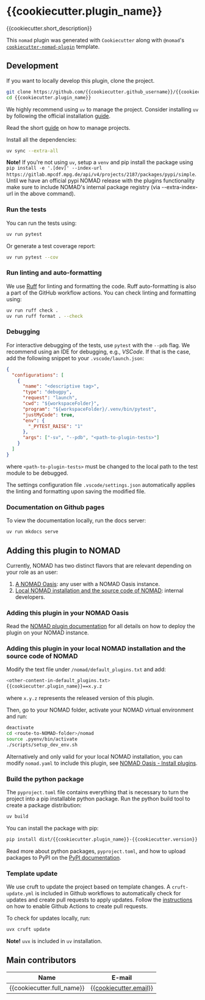 # {{cookiecutter.plugin_name}}

{{cookiecutter.short_description}}

This `nomad` plugin was generated with `Cookiecutter` along with `@nomad`'s [`cookiecutter-nomad-plugin`](https://github.com/FAIRmat-NFDI/cookiecutter-nomad-plugin) template.

## Development

If you want to locally develop this plugin, clone the project.

```sh
git clone https://github.com/{{cookiecutter.github_username}}/{{cookiecutter.plugin_name}}.git
cd {{cookiecutter.plugin_name}}
```

We highly recommend using `uv` to manage the project. Consider installing `uv` by following the official installation [guide](https://docs.astral.sh/uv/getting-started/installation/#installing-uv).

Read the short [guide](https://docs.astral.sh/uv/guides/projects/) on how to manage projects.

Install all the dependencies:

```sh
uv sync --extra-all
```

**Note!**
If you're not using `uv`, setup a `venv` and pip install the package using `pip install -e '.[dev]' --index-url https://gitlab.mpcdf.mpg.de/api/v4/projects/2187/packages/pypi/simple`.
Until we have an official pypi NOMAD release with the plugins functionality make sure to include NOMAD's internal package registry (via --extra-index-url in the above command).

### Run the tests

You can run the tests using:

```sh
uv run pytest
```

Or generate a test coverage report:

```sh
uv run pytest --cov
```

### Run linting and auto-formatting

We use [Ruff](https://docs.astral.sh/ruff/) for linting and formatting the code. Ruff auto-formatting is also a part of the GitHub workflow actions. You can check linting and formatting using:

```sh
uv run ruff check .
uv run ruff format . --check
```

### Debugging

For interactive debugging of the tests, use `pytest` with the `--pdb` flag. We recommend using an IDE for debugging, e.g., _VSCode_. If that is the case, add the following snippet to your `.vscode/launch.json`:

```json
{
  "configurations": [
    {
      "name": "<descriptive tag>",
      "type": "debugpy",
      "request": "launch",
      "cwd": "${workspaceFolder}",
      "program": "${workspaceFolder}/.venv/bin/pytest",
      "justMyCode": true,
      "env": {
        "_PYTEST_RAISE": "1"
      },
      "args": ["-sv", "--pdb", "<path-to-plugin-tests>"]
    }
  ]
}
```

where `<path-to-plugin-tests>` must be changed to the local path to the test module to be debugged.

The settings configuration file `.vscode/settings.json` automatically applies the linting and formatting upon saving the modified file.

### Documentation on Github pages

To view the documentation locally, run the docs server:

```sh
uv run mkdocs serve
```

## Adding this plugin to NOMAD

Currently, NOMAD has two distinct flavors that are relevant depending on your role as an user:

1. [A NOMAD Oasis](#adding-this-plugin-in-your-nomad-oasis): any user with a NOMAD Oasis instance.
2. [Local NOMAD installation and the source code of NOMAD](#adding-this-plugin-in-your-local-nomad-installation-and-the-source-code-of-nomad): internal developers.

### Adding this plugin in your NOMAD Oasis

Read the [NOMAD plugin documentation](https://nomad-lab.eu/prod/v1/staging/docs/howto/oasis/plugins_install.html) for all details on how to deploy the plugin on your NOMAD instance.

### Adding this plugin in your local NOMAD installation and the source code of NOMAD

Modify the text file under `/nomad/default_plugins.txt` and add:

```sh
<other-content-in-default_plugins.txt>
{{cookiecutter.plugin_name}}==x.y.z
```

where `x.y.z` represents the released version of this plugin.

Then, go to your NOMAD folder, activate your NOMAD virtual environment and run:

```sh
deactivate
cd <route-to-NOMAD-folder>/nomad
source .pyenv/bin/activate
./scripts/setup_dev_env.sh
```

Alternatively and only valid for your local NOMAD installation, you can modify `nomad.yaml` to include this plugin, see [NOMAD Oasis - Install plugins](https://nomad-lab.eu/prod/v1/staging/docs/howto/oasis/plugins_install.html).

### Build the python package

The `pyproject.toml` file contains everything that is necessary to turn the project
into a pip installable python package. Run the python build tool to create a package distribution:

```sh
uv build
```

You can install the package with pip:

```sh
pip install dist/{{cookiecutter.plugin_name}}-{{cookiecutter.version}}
```

Read more about python packages, `pyproject.toml`, and how to upload packages to PyPI
on the [PyPI documentation](https://packaging.python.org/en/latest/tutorials/packaging-projects/).

### Template update

We use cruft to update the project based on template changes. A `cruft-update.yml` is included in Github workflows to automatically check for updates and create pull requests to apply updates. Follow the [instructions](https://github.blog/changelog/2022-05-03-github-actions-prevent-github-actions-from-creating-and-approving-pull-requests/) on how to enable Github Actions to create pull requests.

To check for updates locally, run:

```sh
uvx cruft update
```

**Note!**
`uvx` is included in `uv` installation.

## Main contributors

| Name                       | E-mail                                                  |
| -------------------------- | ------------------------------------------------------- |
| {{cookiecutter.full_name}} | [{{cookiecutter.email}}](mailto:{{cookiecutter.email}}) |
